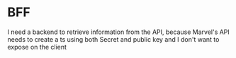 # BFF
I need a backend to retrieve information from the API, because Marvel's API needs to create a ts using both Secret and public key and I don't want to expose on the client
